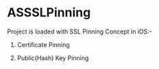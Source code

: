 # ASSSLPinning

Project is loaded with SSL Pinning Concept in iOS:- 

1. Certificate Pinning

2. Public(Hash) Key Pinning 
